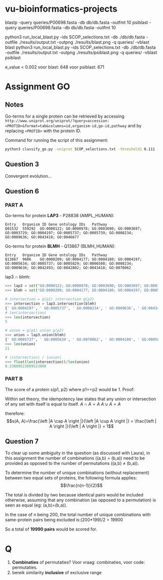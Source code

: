 # vu-bioinformatics-projects

blastp -query queries/P00698.fasta -db db/db.fasta -outfmt 10
psiblast -query queries/P00698.fasta -db db/db.fasta -outfmt 10

python3 run_local_blast.py -ids SCOP_selections.txt -db ./db/db.fasta -outfile ./results/output.txt -outpng ./results/blast.png -q queries/ -vblast blast
python3 run_local_blast.py -ids SCOP_selections.txt -db ./db/db.fasta -outfile ./results/output.txt -outpng ./results/psiblast.png -q queries/ -vblast psiblast

e_value < 0.002
    voor blast: 
        648
    voor psiblast:
        671


# Assignment GO

## Notes

Go-terms for a single protein can be retrieved by accessing `http://www.uniprot.org/uniprot/?query=accession:<PROTID>&format=tab&columns=id,organism-id,go-id,pathway` and by replacing `<PROTID>` with the protein ID.

Command for running the script of this assignment:
```sh
python3 classify_go.py -uniprot SCOP_selections.txt -threshold1 0.111 -threshold2 0.054 -output_file results/go_output.txt
```

## Question 3

Convergent evolution...

## Question 6

### PART A

Go-terms for protein **LAP3** - P28838 (AMPL_HUMAN):
```
Entry	Organism ID	Gene ontology IDs	Pathway
Q01532	559292	GO:0000122; GO:0000978; GO:0003690; GO:0003697; GO:0003729; GO:0004197; GO:0005737; GO:0005739; GO:0008234; GO:0009636; GO:0043418; GO:0046677	
```

Go-terms for protein **BLMH** - Q13867 (BLMH_HUMAN):
```
Entry	Organism ID	Gene ontology IDs	Pathway
Q13867	9606	GO:0000209; GO:0004177; GO:0004180; GO:0004197; GO:0005634; GO:0005737; GO:0005829; GO:0006508; GO:0008234; GO:0009636; GO:0042493; GO:0042802; GO:0043418; GO:0070062	
```

lap3 $\cap$ blmh:
```python
>>> lap3 = set("GO:0000122; GO:0000978; GO:0003690; GO:0003697; GO:0003729; GO:0004197; GO:0005737; GO:0005739; GO:0008234; GO:0009636; GO:0043418; GO:0046677".split(';')) 
>>> blmh = set("GO:0000209; GO:0004177; GO:0004180; GO:0004197; GO:0005634; GO:0005737; GO:0005829; GO:0006508; GO:0008234; GO:0009636; GO:0042493; GO:0042802; GO:0043418; GO:0070062".split(';'))

# intersection = g(p1) intersection g(p2)
>>> intersection = lap3.intersection(blmh)
{' GO:0004197', ' GO:0005737', ' GO:0008234', ' GO:0009636', ' GO:0043418'}
# len(intersection)
>>> len(intersection)
5

# union = g(p1) union g(p2)
>>> union = lap3.union(blmh)
{' GO:0005737', ' GO:0005634', ' GO:0070062', ' GO:0004180', ' GO:0005829', ' GO:0009636', ' GO:0005739', ' GO:0004197', ' GO:0006508', ' GO:0003690', ' GO:0003697', 'GO:0000209', ' GO:0003729', ' GO:0042802', ' GO:0004177', ' GO:0000978', 'GO:0000122', ' GO:0046677', ' GO:0043418', ' GO:0008234', ' GO:0042493'}
>>> len(union)
21

# |intersection| / |union|
>>> float(len(intersection))/len(union)
0.23809523809523808
```

### PART B

The score of a protein s(p1, p2) where p1==p2 would be 1. Proof:

Within set theory, the idempotency law states that any union or intersection of any set with itself is equal to itself.
$A \cap A = A$
$A \cup A = A$

therefore:
$$s(A, A)=\frac{\left |A \cap A  \right |}{\left |A \cup A  \right |} = \frac{\left | A \right |}{\left | A \right |} = 1$$

## Question 7

To clear up some ambiguity in the question (as discussed with Laura), in this assignment the number of combinations ((a,b) = (b,a)) need to be provided as opposed to the number of permutations ((a,b) ≠ (b,a)).

To determine the number of unique combinations (without replacement) between two equal sets of proteins, the following formula applies: $$\frac{n(n-1)}{2}$$

The total is divided by two because identical pairs would be included otherwise, assuming that any combination (as opposed to a permutation) is seen as equal (eg: (a,b)=(b,a)).

In the case of n being 200, the total number of unique combinations with same-protein pairs being excluded is:(200*199)/2 = 19900

So a total of **19990 pairs** would be scored for.

# Q

1. **Combinaties** of permutaties? Voor vraag: combinaties, voor code: permutaties.
2. bereik similarity **inclusive** of exclusive range
